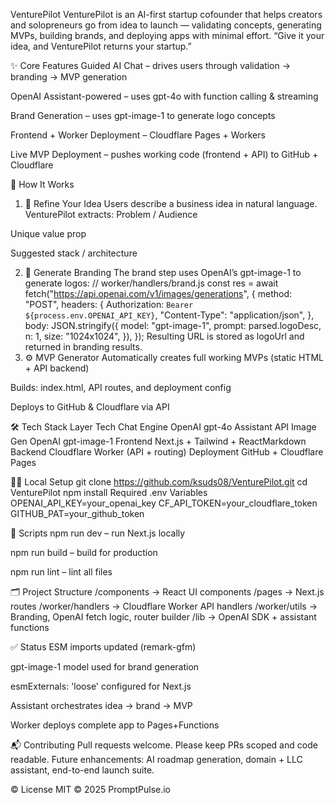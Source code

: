 
VenturePilot 
VenturePilot is an AI-first startup cofounder that helps creators and solopreneurs go from idea to launch — validating concepts, generating MVPs, building brands, and deploying apps with minimal effort.
“Give it your idea, and VenturePilot returns your startup.”

✨ Core Features
Guided AI Chat – drives users through validation → branding → MVP generation


OpenAI Assistant-powered – uses gpt-4o with function calling & streaming


Brand Generation – uses gpt-image-1 to generate logo concepts


Frontend + Worker Deployment – Cloudflare Pages + Workers


Live MVP Deployment – pushes working code (frontend + API) to GitHub + Cloudflare



🧠 How It Works
1. 🧪 Refine Your Idea
Users describe a business idea in natural language. VenturePilot extracts:
Problem / Audience


Unique value prop


Suggested stack / architecture


2. 🎨 Generate Branding
The brand step uses OpenAI’s gpt-image-1 to generate logos:
// worker/handlers/brand.js
const res = await fetch("https://api.openai.com/v1/images/generations", {
  method: "POST",
  headers: {
    Authorization: `Bearer ${process.env.OPENAI_API_KEY}`,
    "Content-Type": "application/json",
  },
  body: JSON.stringify({
    model: "gpt-image-1",
    prompt: parsed.logoDesc,
    n: 1,
    size: "1024x1024",
  }),
});
Resulting URL is stored as logoUrl and returned in branding results.
3. ⚙️ MVP Generator
Automatically creates full working MVPs (static HTML + API backend)


Builds: index.html, API routes, and deployment config


Deploys to GitHub & Cloudflare via API



🛠️ Tech Stack
Layer
Tech
Chat Engine
OpenAI gpt-4o Assistant API
Image Gen
OpenAI gpt-image-1
Frontend
Next.js + Tailwind + ReactMarkdown
Backend
Cloudflare Worker (API + routing)
Deployment
GitHub + Cloudflare Pages


🧑‍💻 Local Setup
git clone https://github.com/ksuds08/VenturePilot.git
cd VenturePilot
npm install
Required 
.env
 Variables
OPENAI_API_KEY=your_openai_key
CF_API_TOKEN=your_cloudflare_token
GITHUB_PAT=your_github_token

🧪 Scripts
npm run dev – run Next.js locally


npm run build – build for production


npm run lint – lint all files



🗂 Project Structure
/components         → React UI components
/pages              → Next.js routes
/worker/handlers    → Cloudflare Worker API handlers
/worker/utils       → Branding, OpenAI fetch logic, router builder
/lib                → OpenAI SDK + assistant functions

✅ Status
ESM imports updated (remark-gfm)


gpt-image-1 model used for brand generation


esmExternals: 'loose' configured for Next.js


Assistant orchestrates idea → brand → MVP


Worker deploys complete app to Pages+Functions



📬 Contributing
Pull requests welcome. Please keep PRs scoped and code readable.
Future enhancements: AI roadmap generation, domain + LLC assistant, end-to-end launch suite.

©️ License
MIT © 2025 PromptPulse.io




